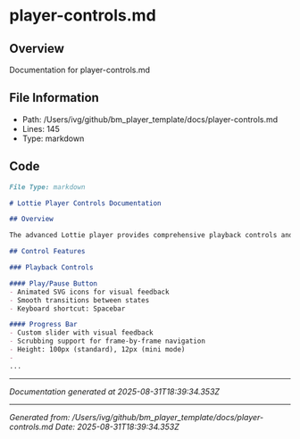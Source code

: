 # player-controls.md

## Overview
Documentation for player-controls.md

## File Information
- Path: /Users/ivg/github/bm_player_template/docs/player-controls.md
- Lines: 145
- Type: markdown

## Code
```md
File Type: markdown

# Lottie Player Controls Documentation

## Overview

The advanced Lottie player provides comprehensive playback controls and UI customization options.

## Control Features

### Playback Controls

#### Play/Pause Button
- Animated SVG icons for visual feedback
- Smooth transitions between states
- Keyboard shortcut: Spacebar

#### Progress Bar
- Custom slider with visual feedback
- Scrubbing support for frame-by-frame navigation
- Height: 100px (standard), 12px (mini mode)
- 
...
```

---
*Documentation generated at 2025-08-31T18:39:34.353Z*


---
*Generated from: /Users/ivg/github/bm_player_template/docs/player-controls.md*
*Date: 2025-08-31T18:39:34.353Z*